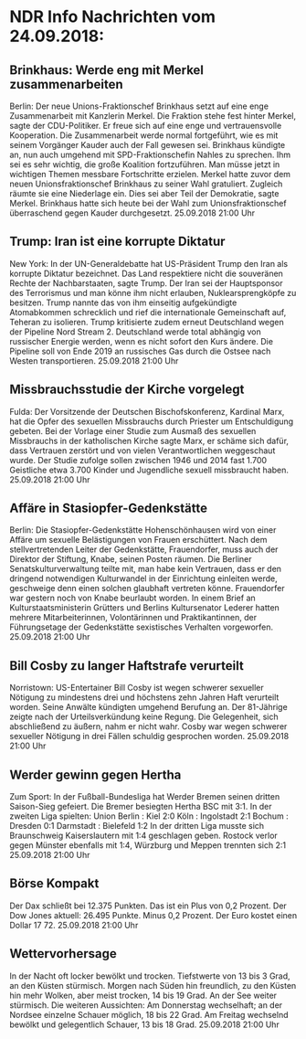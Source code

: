 # NDR Info Nachrichten vom 24.09.2018:


## Brinkhaus: Werde eng mit Merkel zusammenarbeiten
Berlin: Der neue Unions-Fraktionschef Brinkhaus setzt auf eine enge Zusammenarbeit mit Kanzlerin Merkel. Die Fraktion stehe fest hinter Merkel, sagte der CDU-Politiker. Er freue sich auf eine enge und vertrauensvolle Kooperation. Die Zusammenarbeit werde normal fortgeführt, wie es mit seinem Vorgänger Kauder auch der Fall gewesen sei. Brinkhaus kündigte an, nun auch umgehend mit SPD-Fraktionschefin Nahles zu sprechen. Ihm sei es sehr wichtig, die große Koalition fortzuführen. Man müsse jetzt in wichtigen Themen messbare Fortschritte erzielen. Merkel hatte zuvor dem neuen Unionsfraktionschef Brinkhaus zu seiner Wahl gratuliert. Zugleich räumte sie eine Niederlage ein. Dies sei aber Teil der Demokratie, sagte Merkel. Brinkhaus hatte sich heute bei der Wahl zum Unionsfraktionschef überraschend  gegen Kauder durchgesetzt. 25.09.2018 21:00 Uhr 

## Trump: Iran ist eine korrupte Diktatur
New York: In der UN-Generaldebatte hat US-Präsident Trump den Iran als korrupte Diktatur bezeichnet. Das Land respektiere nicht die souveränen Rechte der Nachbarstaaten, sagte Trump. Der Iran sei der Hauptsponsor des Terrorismus und man könne ihm nicht erlauben, Nuklearsprengköpfe zu besitzen. Trump nannte das von ihm einseitig aufgekündigte Atomabkommen schrecklich und rief die internationale Gemeinschaft auf, Teheran zu isolieren. Trump kritisierte zudem erneut Deutschland wegen der Pipeline Nord Stream 2. Deutschland werde total abhängig von russischer Energie werden, wenn es nicht sofort den Kurs ändere. Die Pipeline soll von Ende 2019 an russisches Gas durch die Ostsee nach Westen transportieren. 25.09.2018 21:00 Uhr 

## Missbrauchsstudie der Kirche vorgelegt
Fulda: Der Vorsitzende der Deutschen Bischofskonferenz, Kardinal Marx, hat die Opfer des sexuellen Missbrauchs durch Priester um Entschuldigung gebeten. Bei der Vorlage einer Studie zum Ausmaß des sexuellen Missbrauchs in der katholischen Kirche sagte Marx, er schäme sich dafür, dass Vertrauen zerstört und von vielen Verantwortlichen weggeschaut wurde. Der Studie zufolge sollen zwischen 1946 und 2014 fast 1.700 Geistliche etwa 3.700 Kinder und Jugendliche sexuell missbraucht haben. 25.09.2018 21:00 Uhr 

## Affäre in Stasiopfer-Gedenkstätte
Berlin: Die Stasiopfer-Gedenkstätte Hohenschönhausen wird von einer Affäre um sexuelle Belästigungen von Frauen erschüttert. Nach dem stellvertretenden Leiter der Gedenkstätte, Frauendorfer, muss auch der Direktor der Stiftung, Knabe, seinen Posten räumen. Die Berliner Senatskulturverwaltung teilte mit, man habe kein Vertrauen, dass er den dringend notwendigen Kulturwandel in der Einrichtung einleiten werde, geschweige denn einen solchen glaubhaft vertreten könne. Frauendorfer war gestern noch von Knabe beurlaubt worden. In einem Brief an Kulturstaatsministerin Grütters und Berlins Kultursenator Lederer hatten mehrere Mitarbeiterinnen, Volontärinnen und Praktikantinnen, der Führungsetage der Gedenkstätte sexistisches Verhalten vorgeworfen. 25.09.2018 21:00 Uhr 

## Bill Cosby zu langer Haftstrafe verurteilt
Norristown:    US-Entertainer Bill Cosby ist wegen schwerer sexueller Nötigung zu mindestens drei und höchstens zehn Jahren Haft verurteilt worden. Seine Anwälte kündigten umgehend Berufung an. Der 81-Jährige zeigte nach der Urteilsverkündung keine Regung. Die Gelegenheit, sich abschließend zu äußern, nahm er nicht wahr. Cosby war wegen schwerer sexueller Nötigung in drei Fällen schuldig gesprochen worden. 25.09.2018 21:00 Uhr 

## Werder gewinn gegen Hertha
Zum Sport: In der Fußball-Bundesliga hat Werder Bremen seinen dritten Saison-Sieg gefeiert. Die Bremer besiegten Hertha BSC mit 3:1. In der zweiten Liga spielten:
Union Berlin : Kiel 2:0
Köln : Ingolstadt		2:1 Bochum : Dresden		0:1
Darmstadt : Bielefeld	1:2 In der dritten Liga musste sich Braunschweig Kaiserslautern mit 1:4 geschlagen geben. Rostock verlor gegen Münster ebenfalls mit 1:4, Würzburg und Meppen trennten sich 2:1 25.09.2018 21:00 Uhr 

## Börse Kompakt
Der Dax schließt bei 12.375 Punkten. Das ist ein Plus von 0,2 Prozent. Der Dow Jones aktuell: 26.495 Punkte. Minus 0,2 Prozent. Der Euro kostet einen Dollar 17 72. 25.09.2018 21:00 Uhr 

## Wettervorhersage
In der Nacht oft locker bewölkt und trocken. Tiefstwerte von 13 bis 3 Grad, an den Küsten stürmisch. Morgen nach Süden hin freundlich, zu den Küsten hin mehr Wolken, aber meist trocken, 14 bis 19 Grad. An der See weiter stürmisch. Die weiteren Aussichten: Am Donnerstag wechselhaft; an der Nordsee einzelne Schauer möglich, 18 bis 22 Grad. Am Freitag wechselnd bewölkt und gelegentlich  Schauer, 13 bis 18 Grad. 25.09.2018 21:00 Uhr 
